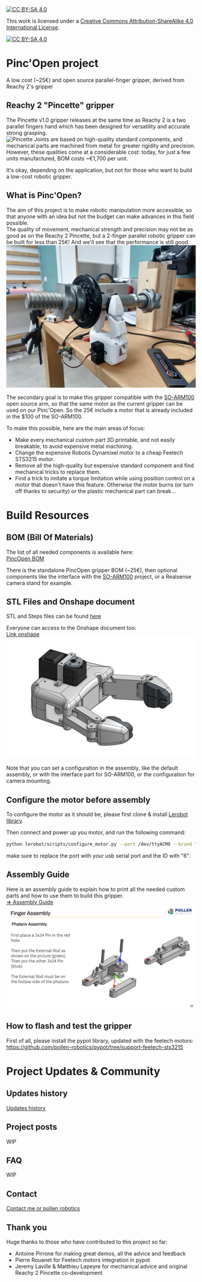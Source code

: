 [![CC BY-SA 4.0][cc-by-sa-shield]][cc-by-sa]

This work is licensed under a
[Creative Commons Attribution-ShareAlike 4.0 International License][cc-by-sa].

[![CC BY-SA 4.0][cc-by-sa-image]][cc-by-sa]

[cc-by-sa]: http://creativecommons.org/licenses/by-sa/4.0/
[cc-by-sa-image]: https://licensebuttons.net/l/by-sa/4.0/88x31.png
[cc-by-sa-shield]: https://img.shields.io/badge/License-CC%20BY--SA%204.0-lightgrey.svg

# Pinc'Open project
A low cost (~25€) and open source parallel-finger gripper, derived from Reachy 2's gripper

## Reachy 2 "Pincette" gripper
The Pincette v1.0 gripper releases at the same time as Reachy 2 is a two parallel fingers hand which has been designed for versatility and accurate strong grasping.  
![Pincette](/assets/images/Pincette.png)
Joints are based on high-quality standard components, and mechanical parts are machined from metal for greater rigidity and precision.  
However, these qualities come at a considerable cost: today, for just a few units manufactured, BOM costs ~€1,700 per unit.  

It's okay, depending on the application, but not for those who want to build a low-cost robotic gripper.


## What is Pinc'Open?
The aim of this project is to make robotic manipulation more accessible, so that anyone with an idea but not the budget can make advances in this field possible.  
The quality of movement, mechanical strength and precision may not be as good as on the Reachy 2 Pincette, but a 2-finger parallel robotic gripper can be built for less than 25€! And we'll see that the performance is still good.  
![PincOpen_weight](/assets/images/pincopen_weight.jpg)

The secondary goal is to make this gripper compatible with the [SO-ARM100](https://github.com/TheRobotStudio/SO-ARM100) open source arm, so that the same motor as the current gripper can be used on our Pinc'Open. So the 25€ include a motor that is already included in the $100 of the SO-ARM100.  

To make this possible, here are the main areas of focus:
- Make every mechanical custom part 3D printable, and not easily breakable, to avoid expensive metal machining.
- Change the expensive Robotis Dynamixel motor to a cheap Feetech STS3215 motor.
- Remove all the high-quality but expensive standard component and find mechanical tricks to replace them.
- Find a trick to imitate a torque limitation while using position control on a motor that doesn't have this feature. Otherwise the motor burns (or turn off thanks to security) or the plastic mechanical part can break...


# Build Resources
## BOM (Bill Of Materials)
The list of all needed components is available here:  
[PincOpen BOM](https://docs.google.com/spreadsheets/d/1iEKxfsqo3RnKw0QtdLJ2hEtYNDy2LInxrnCFLAhpxHk/edit?usp=sharing)  

There is the standalone PincOpen gripper BOM (~25€), then optional components like the interface with the [SO-ARM100](https://github.com/TheRobotStudio/SO-ARM100) project, or a Realsense camera stand for example.

## STL Files and Onshape document
STL and Steps files can be found [here](/cad/)  

Everyone can access to the Onshape document too:   
[Link onshape](https://cad.onshape.com/documents/96518c699fd03eea508b06d3/w/d5f95a6266b027d84ae48634/e/e41e675b82a4f671f01336e0)  
![pincopen onshape picture](/assets/images/pincopen_onshape.png)  

Note that you can set a configuration in the assembly, like the default assembly, or with the interface part for SO-ARM100, or the configuration for camera mounting.

## Configure the motor before assembly
To configure the motor as it should be, please first clone & install [Lerobot library](https://github.com/huggingface/lerobot/tree/main).

Then connect and power up you motor, and run the following command: 

```bash
python lerobot/scripts/configure_motor.py --port /dev/ttyACM0 --brand feetech --model sts3215 --baudrate 1000000 --ID <ID>
```

make sure to replace the port with your usb serial port and the ID with "6".

## Assembly Guide
Here is an assembly guide to explain how to print all the needed custom parts and how to use them to build this gripper.  
[=> Assembly Guide](/docs/PincOpen_Assembly_Instructions.pdf)  
![Assembly Example](/assets/images/assembly_example.png)  

## How to flash and test the gripper
First of all, please install the pypot library, updated with the feetech motors:  
https://github.com/pollen-robotics/pypot/tree/support-feetech-sts3215


# Project Updates & Community
## Updates history
[Updates history](/docs/changelog.md)  

## Project posts
WIP 

## FAQ
WIP

## Contact
[Contact me or pollen robotics](/docs/contact.md)

## Thank you
Huge thanks to those who have contributed to this project so far:
- Antoine Pirrone for making great demos, all the advice and feedback
- Pierre Rouanet for Feetech motors integration in pypot  
- Jeremy Laville & Matthieu Lapeyre for mechanical advice and original Reachy 2 Pincette co-development

